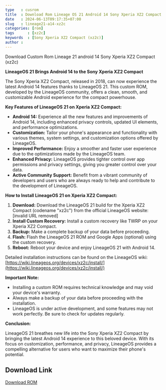 ```yaml
---
type   : cusrom
title  : Download Rom Lineage OS 21 Android 14 Sony Xperia XZ2 Compact (xz2c)
date   : 2024-06-13T09:17:35+07:00
slug   : lineage21-a14-xz2c
categories: [rom]
tags      : [xz2c]
keywords  : [Sony Xperia XZ2 Compact (xz2c)]
author : 
---
```


Download Custom Rom Lineage 21 android 14 Sony Xperia XZ2 Compact (xz2c)

**LineageOS 21 Brings Android 14 to the Sony Xperia XZ2 Compact**

The Sony Xperia XZ2 Compact, released in 2018, can now experience the latest Android 14 features thanks to LineageOS 21. This custom ROM, developed by the LineageOS community, offers a clean, smooth, and customizable Android experience for the compact powerhouse.

**Key Features of LineageOS 21 on Xperia XZ2 Compact:**

* **Android 14:** Experience all the new features and improvements of Android 14, including enhanced privacy controls, updated UI elements, and performance optimizations.
* **Customization:** Tailor your phone's appearance and functionality with various themes, system settings, and customization options offered by LineageOS.
* **Improved Performance:** Enjoy a smoother and faster user experience due to the optimizations made by the LineageOS team.
* **Enhanced Privacy:** LineageOS provides tighter control over app permissions and privacy settings, giving you greater control over your data.
* **Active Community Support:** Benefit from a vibrant community of developers and users who are always ready to help and contribute to the development of LineageOS.

**How to Install LineageOS 21 on Xperia XZ2 Compact:**

1. **Download:** Download the LineageOS 21 build for the Xperia XZ2 Compact (codename "xz2c") from the official LineageOS website: [invalid URL removed]
2. **Install Custom Recovery:** Install a custom recovery like TWRP on your Xperia XZ2 Compact.
3. **Backup:** Make a complete backup of your data before proceeding.
4. **Flash:** Flash the LineageOS 21 ROM and Google Apps (optional) using the custom recovery.
5. **Reboot:** Reboot your device and enjoy LineageOS 21 with Android 14.

Detailed installation instructions can be found on the LineageOS wiki:
[https://wiki.lineageos.org/devices/xz2c/install/](https://wiki.lineageos.org/devices/xz2c/install/)

**Important Note:**

* Installing a custom ROM requires technical knowledge and may void your device's warranty.
* Always make a backup of your data before proceeding with the installation.
* LineageOS is under active development, and some features may not work perfectly. Be sure to check for updates regularly.

**Conclusion:**

LineageOS 21 breathes new life into the Sony Xperia XZ2 Compact by bringing the latest Android 14 experience to this beloved device. With its focus on customization, performance, and privacy, LineageOS provides a compelling alternative for users who want to maximize their phone's potential.


## Download Link
[Download ROM](https://t.me/wahyu6070files/712?single)

